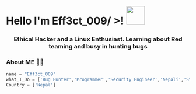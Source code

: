 <h1> Hello I'm Eff3ct_009/ >! <img src = "https://raw.githubusercontent.com/MartinHeinz/MartinHeinz/master/wave.gif" width = 50px> </h1>
<p align='center'>
<h3 align="center">Ethical Hacker and a Linux  Enthusiast. Learning about Red teaming and busy in hunting bugs</h3>
</p>



### About ME 🤟😎
```Python
name = "Eff3ct_009"
what_I_Do = ['Bug Hunter','Programmer','Security Engineer','Nepali','Student']
Country = ['Nepal']
```

